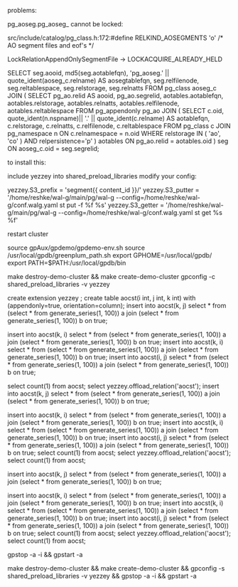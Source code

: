 


problems:

pg_aoseg.pg_aoseg_<oid> cannot be locked:

src/include/catalog/pg_class.h:172:#define		  RELKIND_AOSEGMENTS	  'o'		/* AO segment files and eof's */

LockRelationAppendOnlySegmentFile -> LOCKACQUIRE_ALREADY_HELD



SELECT seg.aooid, md5(seg.aotablefqn), 'pg_aoseg.' || quote_ident(aoseg_c.relname) AS aosegtablefqn,
	seg.relfilenode, seg.reltablespace, seg.relstorage, seg.relnatts 
FROM pg_class aoseg_c
JOIN (
	SELECT pg_ao.relid AS aooid, pg_ao.segrelid, 
			aotables.aotablefqn, aotables.relstorage, 
			aotables.relnatts, aotables.relfilenode, aotables.reltablespace
	FROM pg_appendonly pg_ao
	JOIN (
		SELECT c.oid, quote_ident(n.nspname)|| '.' || quote_ident(c.relname) AS aotablefqn, 
				c.relstorage, c.relnatts, c.relfilenode, c.reltablespace 
		FROM pg_class c
		JOIN pg_namespace n ON c.relnamespace = n.oid
		WHERE relstorage IN ( 'ao', 'co' ) AND relpersistence='p'
		) aotables ON pg_ao.relid = aotables.oid
	) seg ON aoseg_c.oid = seg.segrelid;




to install this:

include yezzey into shared_preload_libraries
modify your config:

yezzey.S3_prefix = 'segment{{ content_id }}/'
yezzey.S3_putter = '/home/reshke/wal-g/main/pg/wal-g --config=/home/reshke/wal-g/conf.walg.yaml st put -f %f %s'
yezzey.S3_getter = '/home/reshke/wal-g/main/pg/wal-g --config=/home/reshke/wal-g/conf.walg.yaml st get %s %f'

restart cluster



source gpAux/gpdemo/gpdemo-env.sh
source /usr/local/gpdb/greenplum_path.sh
export GPHOME=/usr/local/gpdb/
export PATH=$PATH:/usr/local/gpdb/bin

make destroy-demo-cluster && make create-demo-cluster
gpconfig -c shared_preload_libraries -v yezzey


create extension yezzey ;
create table aocst(i int, j int, k int) with (appendonly=true, orientation=column);
insert into aocst(k, j) select * from (select * from generate_series(1, 100)) a join (select * from generate_series(1, 100)) b on true;

insert into aocst(k, i) select * from (select * from generate_series(1, 100)) a join (select * from generate_series(1, 100)) b on true;
insert into aocst(k, i) select * from (select * from generate_series(1, 100)) a join (select * from generate_series(1, 100)) b on true;
insert into aocst(i, j) select * from (select * from generate_series(1, 100)) a join (select * from generate_series(1, 100)) b on true;

select count(1) from aocst;
select yezzey.offload_relation('aocst');
insert into aocst(k, j) select * from (select * from generate_series(1, 100)) a join (select * from generate_series(1, 100)) b on true;

insert into aocst(k, i) select * from (select * from generate_series(1, 100)) a join (select * from generate_series(1, 100)) b on true;
insert into aocst(k, i) select * from (select * from generate_series(1, 100)) a join (select * from generate_series(1, 100)) b on true;
insert into aocst(i, j) select * from (select * from generate_series(1, 100)) a join (select * from generate_series(1, 100)) b on true;
select count(1) from aocst;
select yezzey.offload_relation('aocst');
select count(1) from aocst;

insert into aocst(k, j) select * from (select * from generate_series(1, 100)) a join (select * from generate_series(1, 100)) b on true;

insert into aocst(k, i) select * from (select * from generate_series(1, 100)) a join (select * from generate_series(1, 100)) b on true;
insert into aocst(k, i) select * from (select * from generate_series(1, 100)) a join (select * from generate_series(1, 100)) b on true;
insert into aocst(i, j) select * from (select * from generate_series(1, 100)) a join (select * from generate_series(1, 100)) b on true;
select count(1) from aocst;
select yezzey.offload_relation('aocst');
select count(1) from aocst;



gpstop -a -i && gpstart -a

make destroy-demo-cluster && make create-demo-cluster && gpconfig -s shared_preload_libraries -v yezzey && gpstop -a -i && gpstart -a